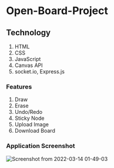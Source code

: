 # Open-Board-Project

## Technology 
1) HTML
2) CSS
3) JavaScript
4) Canvas API
5) socket.io, Express.js


### Features
1) Draw
2) Erase
3) Undo/Redo
4) Sticky Node
5) Upload Image
6) Download Board




### Application Screenshot




![Screenshot from 2022-03-14 01-49-03](https://user-images.githubusercontent.com/86300358/158076526-16d6abbe-854e-4039-a0e8-f8195f14bb70.png)
